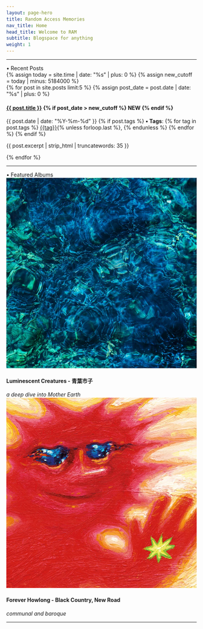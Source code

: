```yaml
---
layout: page-hero
title: Random Access Memories
nav_title: Home
head_title: Welcome to RAM
subtitle: Blogspace for anything
weight: 1
---
```

---
<div class="index-title"><span class="ornament">•</span> Recent Posts</div>
{% assign today = site.time | date: "%s" | plus: 0 %}
{% assign new_cutoff = today | minus: 5184000 %}
<div class="recent-posts">
  {% for post in site.posts limit:5 %}
    {% assign post_date = post.date | date: "%s" | plus: 0 %}
    <div class="recent-post">
      <h4>
        <a href="{{ post.url | relative_url }}">{{ post.title }}</a>
        {% if post_date > new_cutoff %}
          <span class="new-badge">NEW</span>
        {% endif %}
      </h4>
      <div class="post-meta">
        {{ post.date | date: "%Y-%m-%d" }}
        {% if post.tags %}
          <strong><span class="tag-ornament">•</span> Tags</strong>:
          {% for tag in post.tags %}
            <a href="/tags#{{ tag | slugify }}" class="tag">{{tag}}</a>{% unless forloop.last %}, {% endunless %}
          {% endfor %}
        {% endif %}
      </div>
      <p class="post-excerpt">{{ post.excerpt | strip_html | truncatewords: 35 }}</p>
    </div>
  {% endfor %}
</div>

---
<div class="index-title"><span class="ornament">•</span> Featured Albums</div>
<div class="album-flex inside-text-width">
  <div class="album">
    <img src="assets/img/featured_albums/luminiscentcreatures.png">
    <div class="album-info">
      <h4>Luminescent Creatures - 青葉市子  </h4>
      <body><em>a deep dive into Mother Earth</em></body>
    </div>
  </div>
  <div class="album">
    <img src="assets/img/featured_albums/foreverhowlong.png" alt="Forever Howlong">
    <div class="album-info">
      <h4>Forever Howlong - Black Country, New Road</h4>
      <body><em>communal and baroque</em></body>
    </div>
  </div>
</div>

---

